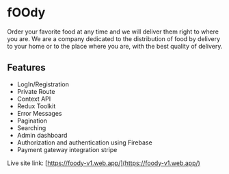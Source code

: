 # fOOdy

Order your favorite food at any time and we will deliver them right to where you are. We are a company dedicated to the distribution of food by delivery to your home or to the place where you are, with the best quality of delivery.

## Features

- LogIn/Registration
- Private Route
- Context API
- Redux Toolkit
- Error Messages
- Pagination
- Searching
- Admin dashboard
- Authorization and authentication using Firebase
- Payment gateway integration stripe

Live site link: [https://foody-v1.web.app/](https://foody-v1.web.app/)
